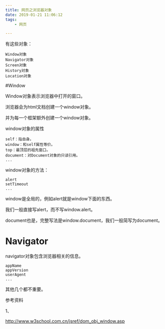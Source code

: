 ```yaml
---
title: 网页之浏览器对象
date: 2019-01-21 11:06:12
tags:
	- 网页

---
```




有这些对象：

```
Window对象
Navigator对象
Screen对象
History对象
Location对象
```

#Window

Window对象表示浏览器中打开的窗口。

浏览器会为html文档创建一个window对象。

并为每一个框架额外创建一个window对象。

window对象的属性

```
self：指自身。
window：和self属性等价。
top：最顶层的祖先窗口。
document：对Document对象的只读引用。
...
```

window对象的方法：

```
alert
setTimeout
...
```

window是全局的，例如alert就是window下面的东西。

我们一般直接写alert，而不写window.alert。

document也是，完整写法是window.document，我们一般简写为document。

# Navigator

navigator对象包含浏览器相关的信息。

```
appName 
appVersion
userAgent
...
```



其他几个都不重要。



参考资料

1、

http://www.w3school.com.cn/jsref/dom_obj_window.asp

